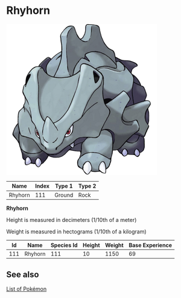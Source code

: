 # Rhyhorn


![Rhyhorn](images/111.png)

| **Name** | **Index** | **Type 1** | **Type 2** |
|----|----|----|----|
| Rhyhorn | 111 | Ground | Rock  |

**Rhyhorn** 


Height is measured in decimeters (1/10th of a meter)

Weight is measured in hectograms (1/10th of a kilogram)

| **Id** | **Name** | **Species Id** | **Height** | **Weight** | **Base Experience** |
|--------|----------|----------------|------------|------------|---------------------|
| 111 | Rhyhorn | 111 | 10 | 1150 | 69 |


## See also

[List of Pokémon](../pokemon.md)
